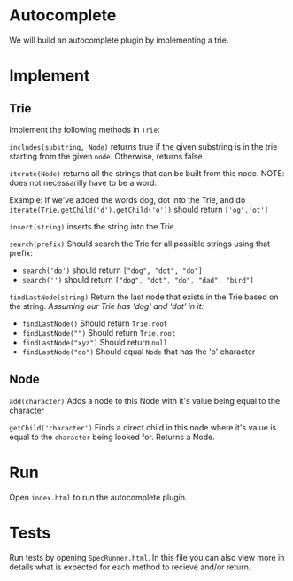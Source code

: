 # Autocomplete

We will build an autocomplete plugin by implementing a trie.

# Implement

## Trie

Implement the following methods in `Trie`:

`includes(substring, Node)` returns true if the given substring is in the trie starting from the given `node`. Otherwise, returns false.

`iterate(Node)` returns all the strings that can be built from this node. NOTE: does not necessarilly have to be a word:

Example: If we've added the words dog, dot into the Trie, and do `iterate(Trie.getChild('d').getChild('o'))` should return `['og','ot']`

`insert(string)` inserts the string into the Trie.

`search(prefix)` Should search the Trie for all possible strings using that prefix:

- `search('do')` should return `["dog", "dot", "do"]`
- `search('')` should return `["dog", "dot", "do", "dad", "bird"]`

`findLastNode(string)` Return the last node that exists in the Trie based on the string. *Assuming our Trie has 'dog' and 'dot' in it:*

- `findLastNode()` Should return `Trie.root`
- `findLastNode("")` Should return `Trie.root`
- `findLastNode("xyz")` Should return `null`
- `findLastNode("do")` Should equal `Node` that has the 'o' character

## Node

`add(character)` Adds a node to this Node with it's value being equal to the character

`getChild('character')` Finds a direct child in this node where it's value is equal to the `character` being looked for. Returns a Node.

# Run

Open `index.html` to run the autocomplete plugin.

# Tests

Run tests by opening `SpecRunner.html`. In this file you can also view more in details what is expected for each method to recieve and/or return.
